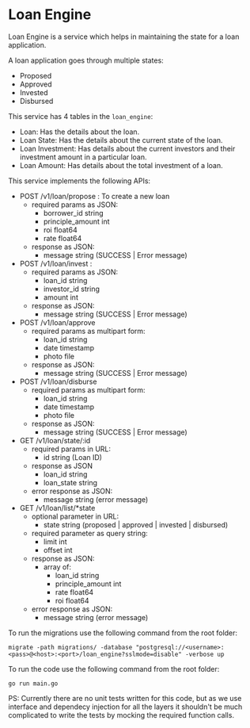 # Loan Engine

Loan Engine is a service which helps in maintaining the state for a loan application.

A loan application goes through multiple states:
- Proposed
- Approved
- Invested
- Disbursed

This service has 4 tables in the `loan_engine`:
- Loan: Has the details about the loan.
- Loan State: Has the details about the current state of the loan.
- Loan Investment: Has details about the current investors and their investment amount in a particular loan.
- Loan Amount: Has details about the total investment of a loan.

This service implements the following APIs:
- POST /v1/loan/propose : To create a new loan
  - required params as JSON: 
    - borrower_id string
    - principle_amount int
    - roi float64
    - rate float64
  - response as JSON:
    - message string (SUCCESS | Error message)
- POST /v1/loan/invest :
  - required params as JSON: 
    - loan_id string
    - investor_id string
    - amount int
  - response as JSON:
    - message string (SUCCESS | Error message)
- POST /v1/loan/approve
  - required params as multipart form: 
    - loan_id string
    - date timestamp
    - photo file
  - response as JSON:
    - message string (SUCCESS | Error message)
- POST /v1/loan/disburse 
  - required params as multipart form: 
    - loan_id string
    - date timestamp
    - photo file
  - response as JSON:
    - message string (SUCCESS | Error message)
- GET /v1/loan/state/:id
  - required params in URL:
    - id string (Loan ID)
  - response as JSON 
    - loan_id string
    - loan_state string
  - error response as JSON:
    - message string (error message)
- GET /v1/loan/list/*state
  - optional parameter in URL:
    - state string (proposed | approved | invested | disbursed)
  - required parameter as query string:
    - limit int
    - offset int
  - response as JSON:
    - array of:
      - loan_id string
      - principle_amount int
      - rate float64
      - roi float64
  - error response as JSON:
    - message string (error message)

To run the migrations use the following command from the root folder:
```
migrate -path migrations/ -database "postgresql://<username>:<pass>@<host>:<port>/loan_engine?sslmode=disable" -verbose up
```

To run the code use the following command from the root folder:
```
go run main.go
```

PS: Currently there are no unit tests written for this code, but as we use interface and dependecy injection for all the layers it shouldn't be much complicated to write the tests by mocking the required function calls.